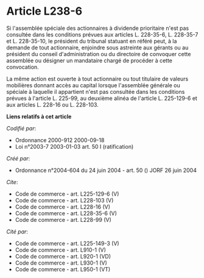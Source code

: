 # Article L238-6

Si l'assemblée spéciale des actionnaires à dividende prioritaire n'est pas consultée dans les conditions prévues aux articles
L. 228-35-6, L. 228-35-7 et L. 228-35-10, le président du tribunal statuant en référé peut, à la demande de tout actionnaire,
enjoindre sous astreinte aux gérants ou au président du conseil d'administration ou du directoire de convoquer cette
assemblée ou désigner un mandataire chargé de procéder à cette convocation. 

La même action est ouverte à tout actionnaire ou tout titulaire de valeurs mobilières donnant accès au capital lorsque
l'assemblée générale ou spéciale à laquelle il appartient n'est pas consultée dans les conditions prévues à l'article L.
225-99, au deuxième alinéa de l'article L. 225-129-6 et aux articles L. 228-16 ou L. 228-103.

**Liens relatifs à cet article**

_Codifié par_:

  - Ordonnance 2000-912 2000-09-18
  - Loi n°2003-7 2003-01-03 art. 50 I (ratification)

_Créé par_:

  - Ordonnance n°2004-604 du 24 juin 2004 - art. 50 () JORF 26 juin 2004

_Cite_:

  - Code de commerce - art. L225-129-6 (V)
  - Code de commerce - art. L228-103 (V)
  - Code de commerce - art. L228-16 (V)
  - Code de commerce - art. L228-35-6 (V)
  - Code de commerce - art. L228-99 (V)

_Cité par_:

  - Code de commerce - art. L225-149-3 (V)
  - Code de commerce - art. L910-1 (V)
  - Code de commerce - art. L920-1 (VD)
  - Code de commerce - art. L930-1 (V)
  - Code de commerce - art. L950-1 (VT)
